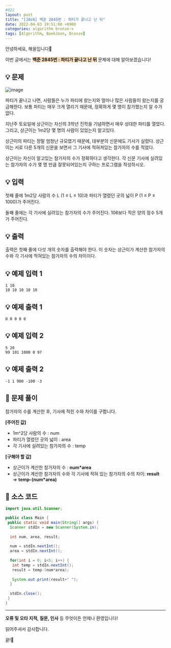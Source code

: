 ```yaml
---
#022
layout: post
title: "[JAVA] 백준 2845번 : 파티가 끝나고 난 뒤"
date: 2022-04-03 19:51:00 +0900
categories: algorithm bronze-v
tags: [Algorithm, BaekJoon, Bronze]
---
```


안녕하세요, 해을입니다🦖

이번 글에서는 <span style="background-color:#f7ddbe">**백준 2845번 : 파티가 끝나고 난 뒤**</span> 문제에 대해 알아보겠습니다!

## 💡 문제

![image](https://user-images.githubusercontent.com/39720852/163220573-933c8fec-fec2-496b-bc9b-a0adab49baca.png)

파티가 끝나고 나면, 사람들은 누가 파티에 왔는지와 얼마나 많은 사람들이 왔는지를 궁금해한다. 보통 파티는 매우 크게 열리기 때문에, 정확하게 몇 명이 참가했는지 알 수가 없다.

지난주 토요일에 상근이는 자신의 3학년 진학을 기념하면서 매우 성대한 파티를 열었다. 그리고, 상근이는 1m2당 몇 명의 사람이 있었는지 알고있다.

상근이의 파티는 정말 엄청난 규모였기 때문에, 대부분의 신문에도 기사가 실렸다. 상근이는 서로 다른 5개의 신문을 보면서 그 기사에 적혀져있는 참가자의 수를 적었다.

상근이는 자신이 알고있는 참가자의 수가 정확하다고 생각한다. 각 신문 기사에 실려있는 참가자의 수가 몇 명 만큼 잘못되어있는지 구하는 프로그램을 작성하시오.

## 💡 입력

첫째 줄에 1m2당 사람의 수 L (1 ≤ L ≤ 10)과 파티가 열렸던 곳의 넓이 P (1 ≤ P ≤ 1000)가 주어진다.

둘째 줄에는 각 기사에 실려있는 참가자의 수가 주어진다. 106보다 작은 양의 정수 5개가 주어진다.

## 💡 출력

출력은 첫째 줄에 다섯 개의 숫자를 출력해야 한다. 이 숫자는 상근이가 계산한 참가자의 수와  각 기사에 적혀있는 참가자의 수의 차이이다.

## 💡 예제 입력 1

```
1 10
10 10 10 10 10
```

## 💡 예제 출력 1

```
0 0 0 0 0
```

## 💡 예제 입력 2

```
5 20
99 101 1000 0 97
```

## 💡 예제 출력 2

```
-1 1 900 -100 -3
```

## 🚩 문제 풀이

참가자의 수를 계산한 후, 기사에 적힌 수와 차이를 구합니다.

**[주어진 값]**

* 1m^2당 사람의 수 : num
* 파티가 열렸던 곳의 넓이 : area
* 각 기사에 실려있는 참가자의 수 : temp

**[구해야 할 값]**

* 상근이가 계산한 참가자의 수 : **num*area**
* 상근이가 계산한 참가자의 수와 각 기사에 적혀 있는 참가자의 수의 차이: **result**  
  => **temp-(num*area)**

## 🚩 소스 코드

``` java
import java.util.Scanner;

public class Main {
 public static void main(String[] args) {
  Scanner stdIn = new Scanner(System.in);
  
  int num, area, result;
  
  num = stdIn.nextInt();
  area = stdIn.nextInt();
  
  for(int i = 0; i<5; i++) {
   int temp = stdIn.nextInt();
   result = temp-(num*area);
   
   System.out.print(result+" ");
  }
  
  stdIn.close();
 }
}
```

---

**오류 및 오타 지적, 질문, 인사** 등 무엇이든 언제나 환영입니다!

읽어주셔서 감사합니다.

끝!🦕
